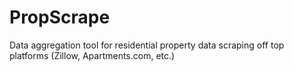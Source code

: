 # PropScrape
Data aggregation tool for residential property data scraping off top platforms (Zillow, Apartments.com, etc.)
